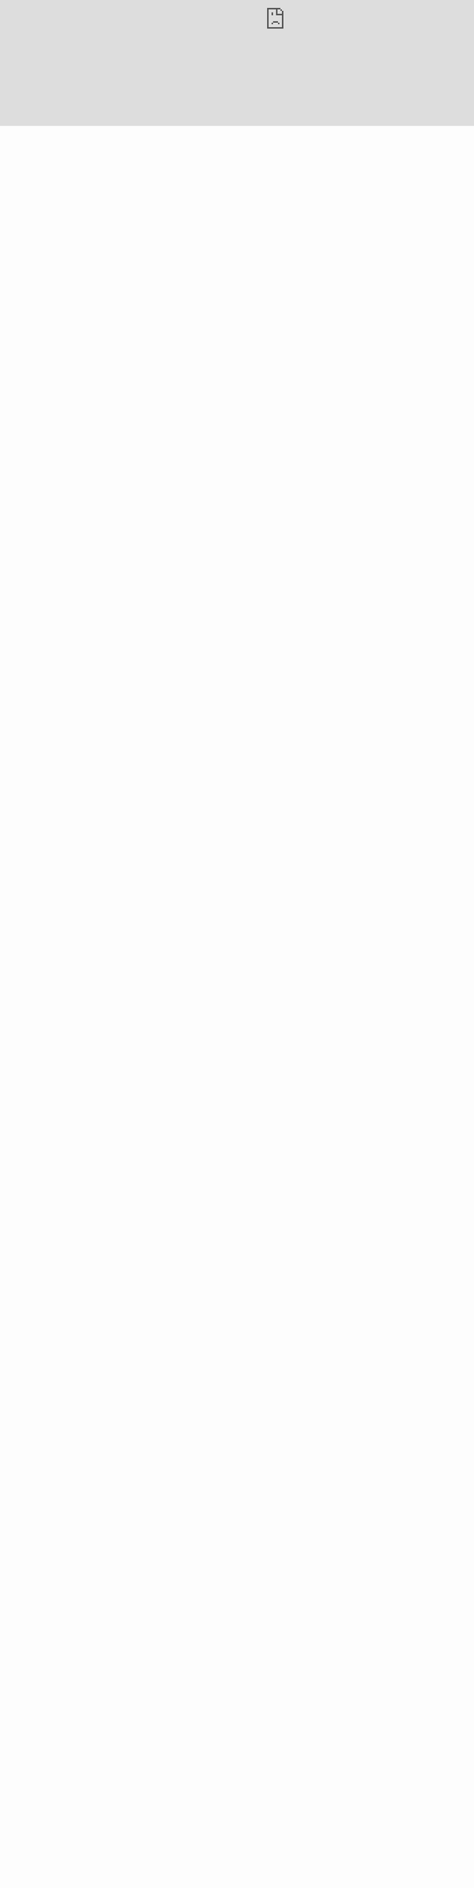 ## 鄭氏四十星案

**鄭氏四十星案**

鄭氏星案引

命之理微。聖人所罕言也。後世專是以名家者。不啻十數。獨通玄經。傳自唐之張果。折衷群言。視諸家最中肯綮。厥後得其傳者。寥寥無聞。明元時浙溫之安固鄭希誠氏。曾遇異人授以通玄之學。用諸祿命。發多奇中。人因神之。迺拾其批辭。彙而成編。有得之者。秘錄珍藏。不啻隨珠卞玉。其所推休咎。纖悉不爽。視之通玄。若合符節。予聞窮星象之理。無踰於通玄。得通玄之傳。無踰於鄭氏。茲集也。稽象緯以卜終身。考限度以知流歲。得失窮通。罔不咸備。凡鄭氏之精蘊。得諸通玄者。此其盡述之矣。善學者玩索而有得焉。則由是以進果老之閫域。將綽綽乎有餘裕已。予不私其有。而廣其傳。故不自揣其蕪陋。謾書以序諸首。

居士陸位識

 

<iframe jsname="WMhH6e" class=" YMEQtf" frameborder="0" sandbox="allow-scripts allow-popups allow-forms allow-same-origin allow-popups-to-escape-sandbox allow-downloads" id="p_reMQWmt8oj0M" name="p_reMQWmt8oj0M" scrolling="no" title="自定义嵌入" aria-label="自定义嵌入" src="https://www.gstatic.com/atari/embeds/7925c5f8e01bacb9b4b0a3783ae0b867/intermediate-frame-minified.html?jsh=m%3B%2F_%2Fscs%2Fabc-static%2F_%2Fjs%2Fk%3Dgapi.lb.en.5o5-TAFr18s.O%2Fd%3D1%2Frs%3DAHpOoo_qgszOsFrBH7bZ1Rmfwa9Mc03wLQ%2Fm%3D__features__&amp;r=93743437" style="box-sizing: border-box; border: none; inset: 0px; height: 430.75px; margin: 0px; overflow: hidden; padding: 0px; width: 1154.42px; position: absolute;"></iframe>